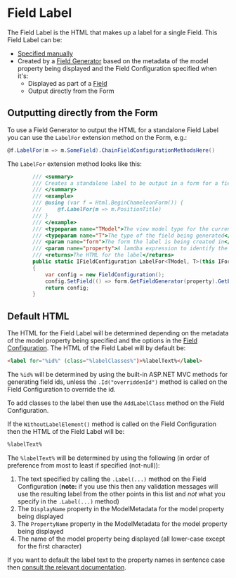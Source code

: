 Field Label
===========

The Field Label is the HTML that makes up a label for a single Field. This Field Label can be:

* [Specified manually](field#manually-specify-html)
* Created by a [Field Generator](./#field-types) based on the metadata of the model property being displayed and the Field Configuration specified when it's:
    * Displayed as part of a [Field](field)
    * Output directly from the Form

Outputting directly from the Form
---------------------------------

To use a Field Generator to output the HTML for a standalone Field Label you can use the `LabelFor` extension method on the Form, e.g.:

```c#
@f.LabelFor(m => m.SomeField).ChainFieldConfigurationMethodsHere()
```

The `LabelFor` extension method looks like this:

```c#
        /// <summary>
        /// Creates a standalone label to be output in a form for a field.
        /// </summary>
        /// <example>
        /// @using (var f = Html.BeginChameleonForm()) {
        ///     @f.LabelFor(m => m.PositionTitle)
        /// }
        /// </example>
        /// <typeparam name="TModel">The view model type for the current view</typeparam>
        /// <typeparam name="T">The type of the field being generated</typeparam>
        /// <param name="form">The form the label is being created in</param>
        /// <param name="property">A lamdba expression to identify the field to render the label for</param>
        /// <returns>The HTML for the label</returns>
        public static IFieldConfiguration LabelFor<TModel, T>(this IForm<TModel> form, Expression<Func<TModel, T>> property)
        {
            var config = new FieldConfiguration();
            config.SetField(() => form.GetFieldGenerator(property).GetLabelHtml(config));
            return config;
        }
```

Default HTML
------------

The HTML for the Field Label will be determined depending on the metadata of the model property being specified and the options in the [Field Configuration](field-configuration). The HTML of the Field Label will by default be:

```html
<label for="%id%" (class="%labelClasses%")>%labelText%</label>
```

The `%id%` will be determined by using the built-in ASP.NET MVC methods for generating field ids, unless the `.Id("overriddenId")` method is called on the Field Configuration to override the id.

To add classes to the label then use the `AddLabelClass` method on the Field Configuration.

If the `WithoutLabelElement()` method is called on the Field Configuration then the HTML of the Field Label will be:

```html
%labelText%
```

The `%labelText%` will be determined by using the following (in order of preference from most to least if specified (not-null)):

1. The text specified by calling the `.Label(...)` method on the Field Configuration (**note:** if you use this then any validation messages will use the resulting label from the other points in this list and *not* what you specify in the `.Label(...)` method)
2. The `DisplayName` property in the ModelMetadata for the model property being displayed
3. The `PropertyName` property in the ModelMetadata for the model property being displayed
4. The name of the model property being displayed (all lower-case except for the first character)

If you want to default the label text to the property names in sentence case then [consult the relevant documentation](auto-sentence-case).
